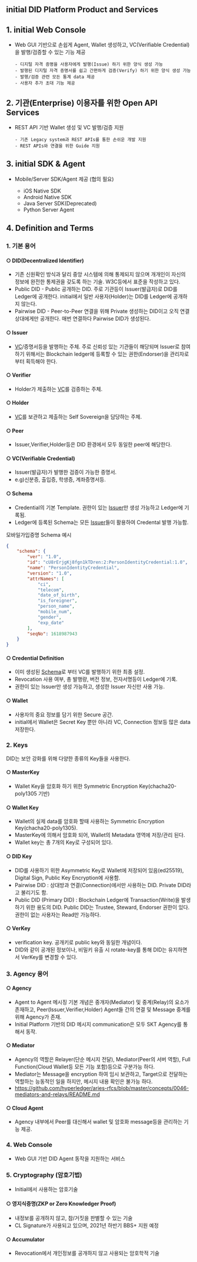 <h2>initial DID Platform Product and Services</h2>


## 1. initial Web Console
- Web GUI 기반으로 손쉽게 Agent, Wallet 생성하고, VC(Verifiable Credential)을 발행/검증할 수 있는 기능 제공

      - 디지털 자격 증명을 사용자에게 발행(Issue) 하기 위한 양식 생성 가능
      - 발행된 디지털 자격 증명서를 쉽고 간편하게 검증(Verify) 하기 위한 양식 생성 가능
      - 발행/검증 관련 모든 통계 data 제공
      - 사용자 추가 초대 기능 제공

## 2. 기관(Enterprise) 이용자를 위한 Open API Services
- REST API 기반 Wallet 생성 및 VC 발행/검증 지원 
  
      - 기존 Legacy system과 REST APIs를 통한 손쉬운 개발 지원
      - REST APIs와 연결을 위한 Guide 지원


## 3. initial SDK & Agent
- Mobile/Server SDK/Agent 제공 (협의 필요)

     - iOS Native SDK
     - Android Native SDK
     - Java Server SDK(Deprecated)
     - Python Server Agent


## 4. Definition and Terms

### 1. 기본 용어

#### ○ DID(Decentralized Identifier)
- 기존 신원확인 방식과 달리 중앙 시스템에 의해 통제되지 않으며 개개인이 자신의 정보에 완전한 통제권을 갖도록 하는 기술. W3C등에서 표준을 작성하고 있다.
- Public DID - Public 공개하는 DID. 주로 기관등이 Issuer(발급자)로 DID를 Ledger에 공개한다. initial에서 일반 사용자(Holder)는 DID를 Ledger에 공개하지 않는다.
- Pairwise DID - Peer-to-Peer 연결을 위해 Private 생성하는 DID이고 오직 연결 상대에게만 공개한다. 매번 연결하다 Pairwise DID가 생성된다.

#### ○ Issuer
- [VC](#vcverifiable-credential)/증명서등을 발행하는 주체. 주로 신뢰성 있는 기관들이 해당되며 Issuer로 참여하기 위해서는 Blockchain ledger에 등록할 수 있는 권한(Endorser)을 관리자로 부터 획득해야 한다.

#### ○ Verifier
- Holder가 제출하는 [VC](#vcverifiable-credential)를 검증하는 주체.

#### ○ Holder
- [VC](#vcverifiable-credential)를 보관하고 제출하는 Self Sovereign을 담당하는 주체.

#### ○ Peer
- Issuer,Verifier,Holder등은 DID 환경에서 모두 동일한 peer에 해당한다.

#### ○ VC(Verifiable Credential)
- Issuer(발급자)가 발행한 검증이 가능한 증명서.
- e.g)신분증, 출입증, 학생증, 계좌증명서등.

#### ○ Schema
- Credential의 기본 Template. 권한이 있는 [Issuer](#issuer)만 생성 가능하고 Ledger에 기록됨.
- Ledger에 등록된 Schema는 모든 [Issuer](#issuer)들이 활용하여 Credental 발행 가능함.

모바일가입증명 Schema 예시 

```json
{
    "schema": {
        "ver": "1.0",
        "id": "cU8rErjgKj8fgn1kTDren:2:PersonIdentityCredential:1.0",
        "name": "PersonIdentityCredential",
        "version": "1.0",
        "attrNames": [
            "ci",
            "telecom",
            "date_of_birth",
            "is_foreigner",
            "person_name",
            "mobile_num",
            "gender",
            "exp_date"
        ],
        "seqNo": 1618987943
    }
}
```


#### ○ Credential Definition
- 이미 생성된 [Schema](#schema)로 부터 VC를 발행하기 위한 최종 설정.
- Revocation 사용 여부, 총 발행량, 버전 정보, 전자서명등이 Ledger에 기록.
- 권한이 있는 Issuer만 생성 가능하고, 생성한 Issuer 자신만 사용 가능.

#### ○ Wallet
- 사용자의 중요 정보를 담기 위한 Secure 공간.
- initial에서 Wallet은 Secret Key 뿐만 아니라 VC, Connection 정보등 많은 data 저장한다.


### 2. Keys
DID는 보안 강화를 위해 다양한 종류의 Key들을 사용한다.

#### ○ MasterKey
- Wallet Key을 암호화 하기 위한 Symmetric Encryption Key(chacha20-poly1305 기반)

#### ○ Wallet Key
- Wallet의 실제 data를 암호화 할때 사용하는 Symmetric Encryption Key(chacha20-poly1305).
- MasterKey에 의해서 암호화 되어, Wallet의 Metadata 영역에 저장/관리 된다.
- Wallet key는 총 7개의 Key로 구성되어 있다.

#### ○ DID Key
- DID를 사용하기 위한 Asymmetric Key로 Wallet에 저장되어 있음(ed25519), Digital Sign, Public Key Encryption에 사용함.
- Pairwise DID : 상대방과 연결(Connection)에서만 사용하는 DID. Private DID라고 불리기도 함.
- Public DID (Primary DID) : Blockchain Ledger에 Transaction(Write)을 발생하기 위한 용도의 DID. Public DID는 Trustee, Steward, Endorser 권한이 있다. 권한이 없는 사용자는 Read만 가능하다.

#### ○ VerKey
- verification key. 공개키로 public key와 동일한 개념이다.
- DID와 같이 공개된 정보이나, 비밀키 유출 시 rotate-key를 통해 DID는 유지하면서 VerKey를 변경할 수 있다.

### 3. Agency 용어
#### ○ Agency
- Agent to Agent 메시징 기본 개념은 중개자(Mediator) 및 중계(Relay)의 요소가 존재하고, Peer(Issuer,Verifier,Holder) Agent들 간의 연결 및 Message 중계를 위해 Agency가 존재.
- Initial Platform 기반의 DID 메시지 communication은 모두 SKT Agency를 통해서 동작.

#### ○ Mediator
- Agency의 역할은 Relayer(단순 메시지 전달), Mediator(Peer의 서버 역할), Full Function(Cloud Wallet등 모든 기능 포함)등으로 구분가능 하다.
- Mediator는 Message을 encryption 하여 임시 보관하고, Target으로 전달하는 역할하는 능동적인 일을 하지만, 메시지 내용 확인은 불가능 하다.
- https://github.com/hyperledger/aries-rfcs/blob/master/concepts/0046-mediators-and-relays/README.md

#### ○ Cloud Agent
- Agency 내부에서 Peer를 대신해서 wallet 및 암호화 message등을 관리하는 기능 제공.

### 4. Web Console
- Web GUI 기반 DID Agent 동작을 지원하는 서비스

### 5. Cryptography (암호기법)
- Initial에서 사용하는 암호기술

#### ○ 영지식증명(ZKP or Zero Knowledger Proof)
- 내정보를 공개하지 않고, 참/거짓을 판별할 수 있는 기술
- CL Signature가 사용되고 있으며, 2021년 하반기 BBS+ 지원 예정

#### ○ Accumulator
- Revocation에서 개인정보를 공개하지 않고 사용되는 암호학적 기술 

 

